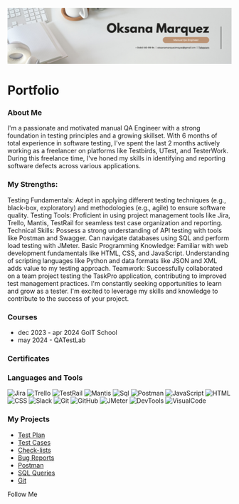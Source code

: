 [![Header](https://github.com/OksanaMarquezMayas/OksanaMarquezMayas/blob/main/assets/White%20Minimalist%20Corporate%20Personal%20Profile%20LinkedIn%20Banner%20(1).png)](https://github.com/OksanaMarquezMayas/OksanaMarquezMayas/blob/main/assets/White%20Minimalist%20Corporate%20Personal%20Profile%20LinkedIn%20Banner%20(1).png)

<h1>Portfolio</h1>

<h3>About Me</h3>

I'm a passionate and motivated manual QA Engineer with a strong foundation in testing principles and a growing skillset. With 6 months of total experience in software testing, I've spent the last 2 months actively working as a freelancer on platforms like Testbirds, UTest, and TesterWork. During this freelance time, I've honed my skills in identifying and reporting software defects across various applications.

<h3>My Strengths:</h3>

Testing Fundamentals: Adept in applying different testing techniques (e.g., black-box, exploratory) and methodologies (e.g., agile) to ensure software quality.
Testing Tools: Proficient in using project management tools like Jira, Trello, Mantis, TestRail for seamless test case organization and reporting.
Technical Skills: Possess a strong understanding of API testing with tools like Postman and Swagger. Can navigate databases using SQL and perform load testing with JMeter.
Basic Programming Knowledge: Familiar with web development fundamentals like HTML, CSS, and JavaScript. Understanding of scripting languages like Python and data formats like JSON and XML adds value to my testing approach.
Teamwork: Successfully collaborated on a team project testing the TaskPro application, contributing to improved test management practices.
I'm constantly seeking opportunities to learn and grow as a tester. I'm excited to leverage my skills and knowledge to contribute to the success of your project.

<h3>Courses</h3>
    <ul>
        <li>dec 2023 - apr 2024 GoIT School</li>
        <li>may 2024 - QATestLab</li>
    </ul>

<h3>Certificates</h3>

<h3>Languages and Tools</h3>

![Jira](https://img.shields.io/badge/-Jira-090909?style-for-the-badge&logo=jira&logocolor=47C5FB)
![Trello](https://img.shields.io/badge/-Trello-090909?style-for-the-badge&logo=trello&logocolor=097CDB)
![TestRail](https://img.shields.io/badge/-TestRail-090909?style-for-the-badge&logo=testrail&logocolor=F8C52C)
![Mantis](https://img.shields.io/badge/-Mantis-090909?style-for-the-badge&logo=mantis&logocolor=F88C00)
![Sql](https://img.shields.io/badge/-SQL-090909?style-for-the-badge&logo=mysql&logocolor=C1121F)
![Postman](https://img.shields.io/badge/-Postman-090909?style-for-the-badge&logo=postman&logocolor=E5D3FF)
![JavaScript](https://img.shields.io/badge/-JavaScript-090909?style-for-the-badge&logo=JavaScript&logocolor=6296CC)
![HTML](https://img.shields.io/badge/-HTML-090909?style-for-the-badge&logo=html&logocolor=00648B)
![CSS](https://img.shields.io/badge/-CSS-090909?style-for-the-badge&logo=css&logocolor=8ECAE6)
![Slack](https://img.shields.io/badge/-Slack-090909?style-for-the-badge&logo=slack&logocolor=FFB703)
![Git](https://img.shields.io/badge/-Git-090909?style-for-the-badge&logo=git&logocolor=FFAFCC)
![GitHub](https://img.shields.io/badge/-GitHub-090909?style-for-the-badge&logo=GitHub&logocolor=CDB4DB)
![JMeter](https://img.shields.io/badge/-Jmeter-090909?style-for-the-badge&logo=jmeter&logocolor=FB8500)
![DevTools](https://img.shields.io/badge/-DevTools-090909?style-for-the-badge&logo=devtools&logocolor=C1121F)
![VisualCode](https://img.shields.io/badge/-VSCode-090909?style-for-the-badge&logo=VSCode&logocolor=C1121F)

<h3>My Projects</h3>
    <ul>
        <li><a href="https://docs.google.com/document/d/1RZrPEcAFF3qvlHtcLMAvxWuV9sgHVhIG7xFzRuaPsaI/edit?usp=sharing"> Test Plan</a></li>
        <li><a href="">Test Cases</a></li>
        <li><a href="https://docs.google.com/spreadsheets/d/17PIicMMMw9ZKPZ0kp7LntIfZQt93YerU/edit?usp=sharing&ouid=106552989132086504806&rtpof=true&sd=true">Check-lists</a></li>
        <li><a href="">Bug Reports</a></li>
        <li><a href="">Postman</a></li>
        <li><a href="">SQL Queries</a></li>
        <li><a href="">Git</a></li>
    </ul>

Follow Me